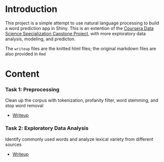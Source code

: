 # Introduction

This project is a simple attempt to use natural language processing to build a word prediction app in Shiny. This is an extention of the 
[Coursera Data Science Specialization Capstone Project](https://github.com/wamber-aww/coursera-data-science/tree/gh-pages/Course10_Capstone),
with more exploratory data analysis, modeling, and predicton.

The `writeup` files are the knitted html files; the original markdown files are also provided in `Rmd`


# Content

### Task 1: Preprocessing

Clean up the corpus with tokenization, profanity filter, word stemming, and stop word removal

  - [Writeup](https://wamber-aww.github.io/word-prediction/01Prep.html)

### Task 2: Exploratory Data Analysis

Identify commonly used words and analyze lexical variety from different sources

  - [Writeup](https://wamber-aww.github.io/word-prediction/02EDA.html)

